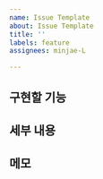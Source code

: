 ```yaml
---
name: Issue Template
about: Issue Template
title: ''
labels: feature
assignees: minjae-L

---
```


## 구현할 기능

## 세부 내용

## 메모
